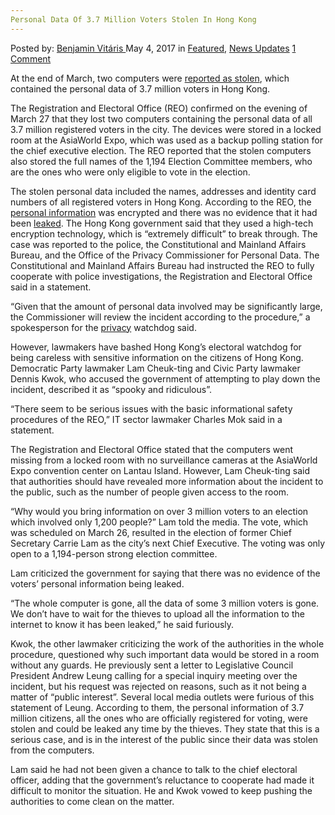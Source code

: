 ```yaml
---
Personal Data Of 3.7 Million Voters Stolen In Hong Kong
---
```

<article class="post-listing post-19622 post type-post status-publish format-standard has-post-thumbnail hentry category-deepdot-news category-news-updates tag-5375 tag-data tag-hong tag-kong tag-million tag-personal tag-stolen tag-voters">
    <div class="post-inner">
        <span>Posted by: <a href="https://www.deepdotweb.com/author/benjaminvi/" title="">Benjamin Vitáris </a></span>
    <span>May 4, 2017</span>
    <span>in <a href="https://www.deepdotweb.com/category/deepdot-news/" rel="category tag">Featured</a>, <a href="https://www.deepdotweb.com/category/news-updates/" rel="category tag">News Updates</a></span>
    <span><a href="https://www.deepdotweb.com/2017/05/04/personal-data-3-7-million-voters-stolen-hong-kong/#comments">1 Comment</a></span>
    </p>
    <div class="clear"></div>
    <div class="entry">
    <p>At the end of March, two computers were <a href="http://mashable.com/2017/03/28/hong-kong-voter-data-stolen/">reported as stolen</a>, which contained the personal data of 3.7 million voters in Hong Kong.</p>
    <p>The Registration and Electoral Office (REO) confirmed on the evening of March 27 that they lost two computers containing the personal data of all 3.7 million registered voters in the city. The devices were stored in a locked room at the AsiaWorld Expo, which was used as a backup polling station for the chief executive election. The REO reported that the stolen computers also stored the full names of the 1,194 Election Committee members, who are the ones who were only eligible to vote in the election.</p>
    <p>The stolen personal data included the names, addresses and identity card numbers of all registered voters in Hong Kong. According to the REO, the <a href="https://www.deepdotweb.com/2016/06/09/anonymous-hacker-leaks-personal-details-5400-spanish-police-officers/">personal information</a> was encrypted and there was no evidence that it had been <a href="https://www.deepdotweb.com/2017/04/13/creator-nuke-banking-trojan-leaks-source-code/">leaked</a>. The Hong Kong government said that they used a high-tech encryption technology, which is “extremely difficult” to break through. The case was reported to the police, the Constitutional and Mainland Affairs Bureau, and the Office of the Privacy Commissioner for Personal Data. The Constitutional and Mainland Affairs Bureau had instructed the REO to fully cooperate with police investigations, the Registration and Electoral Office said in a statement.</p>
    <p>“Given that the amount of personal data involved may be significantly large, the Commissioner will review the incident according to the procedure,” a spokesperson for the <a href="https://www.deepdotweb.com/tag/privacy/">privacy</a> watchdog said.</p>
    <p>However, lawmakers have bashed Hong Kong’s electoral watchdog for being careless with sensitive information on the citizens of Hong Kong. Democratic Party lawmaker Lam Cheuk-ting and Civic Party lawmaker Dennis Kwok, who accused the government of attempting to play down the incident, described it as “spooky and ridiculous”.</p>
    <p>“There seem to be serious issues with the basic informational safety procedures of the REO,” IT sector lawmaker Charles Mok said in a statement.</p>
    <p>The Registration and Electoral Office stated that the computers went missing from a locked room with no surveillance cameras at the AsiaWorld Expo convention center on Lantau Island. However, Lam Cheuk-ting said that authorities should have revealed more information about the incident to the public, such as the number of people given access to the room.</p>
    <p>“Why would you bring information on over 3 million voters to an election which involved only 1,200 people?” Lam told the media. The vote, which was scheduled on March 26, resulted in the election of former Chief Secretary Carrie Lam as the city’s next Chief Executive. The voting was only open to a 1,194-person strong election committee.</p>
    <p>Lam criticized the government for saying that there was no evidence of the voters’ personal information being leaked.</p>
    <p>“The whole computer is gone, all the data of some 3 million voters is gone. We don’t have to wait for the thieves to upload all the information to the internet to know it has been leaked,” he said furiously.</p>
    <p>Kwok, the other lawmaker criticizing the work of the authorities in the whole procedure, questioned why such important data would be stored in a room without any guards. He previously sent a letter to Legislative Council President Andrew Leung calling for a special inquiry meeting over the incident, but his request was rejected on reasons, such as it not being a matter of “public interest”. Several local media outlets were furious of this statement of Leung. According to them, the personal information of 3.7 million citizens, all the ones who are officially registered for voting, were stolen and could be leaked any time by the thieves. They state that this is a serious case, and is in the interest of the public since their data was stolen from the computers.</p>
    <p>Lam said he had not been given a chance to talk to the chief electoral officer, adding that the government’s reluctance to cooperate had made it difficult to monitor the situation. He and Kwok vowed to keep pushing the authorities to come clean on the matter.</p>
    </div>
    <span style="display:none"><a href="https://www.deepdotweb.com/tag/37/" rel="tag">37</a> <a href="https://www.deepdotweb.com/tag/data/" rel="tag">data</a> <a href="https://www.deepdotweb.com/tag/hong/" rel="tag">hong</a> <a href="https://www.deepdotweb.com/tag/kong/" rel="tag">kong</a> <a href="https://www.deepdotweb.com/tag/million/" rel="tag">million</a> <a href="https://www.deepdotweb.com/tag/personal/" rel="tag">personal</a> <a href="https://www.deepdotweb.com/tag/stolen/" rel="tag">stolen</a> <a href="https://www.deepdotweb.com/tag/voters/" rel="tag">voters</a></span> <span style="display:none" class="updated">2017-05-04</span>
    <div style="display:none" class="vcard author" itemprop="author" itemscope itemtype="http://schema.org/Person"><strong class="fn" itemprop="name"><a href="https://www.deepdotweb.com/author/benjaminvi/" title="Posts by Benjamin Vitáris" rel="author">Benjamin Vitáris</a></strong></div>
    </div>
</article>

